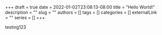 +++ 
draft = true
date = 2022-01-02T23:08:13-08:00
title = "Hello World!"
description = ""
slug = ""
authors = []
tags = []
categories = []
externalLink = ""
series = []
+++

testing123